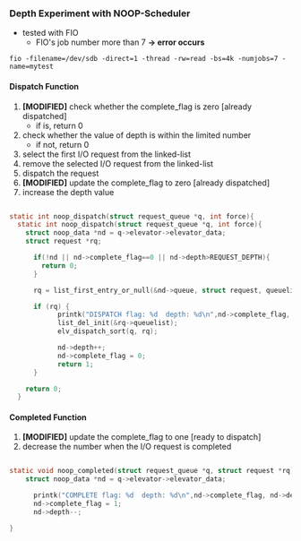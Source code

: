 ### Depth Experiment with NOOP-Scheduler  
- tested with FIO
  - FIO's job number more than 7 **-> error occurs**


```
fio -filename=/dev/sdb -direct=1 -thread -rw=read -bs=4k -numjobs=7 -name=mytest
```

#### Dispatch Function
1. **[MODIFIED]** check whether the complete_flag is zero [already dispatched]
   - if is, return 0   
2. check whether the value of depth is within the limited number
   - if not, return 0    
3. select the first I/O request from the linked-list   
4. remove the selected I/O request from the linked-list
5. dispatch the request
6. **[MODIFIED]** update the complete_flag to zero [already dispatched]
7. increase the depth value

```c

static int noop_dispatch(struct request_queue *q, int force){
  static int noop_dispatch(struct request_queue *q, int force){
  	struct noop_data *nd = q->elevator->elevator_data;
  	struct request *rq;

      if(!nd || nd->complete_flag==0 || nd->depth>REQUEST_DEPTH){
      	return 0;
      }

      rq = list_first_entry_or_null(&nd->queue, struct request, queuelist);

      if (rq) {
            printk("DISPATCH flag: %d  depth: %d\n",nd->complete_flag, nd->depth);
            list_del_init(&rq->queuelist);
            elv_dispatch_sort(q, rq);

            nd->depth++;
            nd->complete_flag = 0;
            return 1;
      }

  	return 0;
  }

```


#### Completed Function
1. **[MODIFIED]** update the complete_flag to one [ready to dispatch]
2. decrease the number when the I/O request is completed

```c

static void noop_completed(struct request_queue *q, struct request *rq){
	struct noop_data *nd = q->elevator->elevator_data;

      printk("COMPLETE flag: %d  depth: %d\n",nd->complete_flag, nd->depth);
      nd->complete_flag = 1;
      nd->depth--;

}


```
